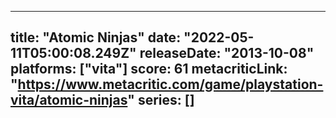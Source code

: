 
---
title: "Atomic Ninjas"
date: "2022-05-11T05:00:08.249Z"
releaseDate: "2013-10-08"
platforms: ["vita"]
score: 61
metacriticLink: "https://www.metacritic.com/game/playstation-vita/atomic-ninjas"
series: []
---
